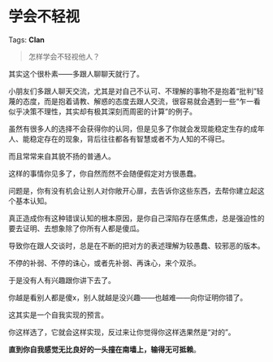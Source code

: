 # 学会不轻视

Tags: **Clan**

> 怎样学会不轻视他人？



其实这个很朴素——多跟人聊聊天就行了。

小朋友们多跟人聊天交流，尤其是对自己不认可、不理解的事物不是抱着“批判”轻蔑的态度，而是抱着请教、解惑的态度去跟人交流，很容易就会遇到一些“乍一看似乎决策不理性，其实却有极其深刻而周密的计算”的例子。

虽然有很多人的选择不会获得你的认同，但是见多了你就会发现能稳定生存的成年人、能稳定存在的现象，背后往往都各有智慧或者不为人知的不得已。

而且常常来自其貌不扬的普通人。

这样的事情你见多了，你自然而然不会随便假定对方很愚蠢。

问题是，你有没有机会让别人对你敞开心扉，去告诉你这些东西，去帮你建立起这个基本认知。

真正造成你有这种错误认知的根本原因，是你自己深陷存在感焦虑，总是强迫性的要去证明、去想象除了你所有人都是傻瓜。

导致你在跟人交谈时，总是在不断的把对方的表述理解为较愚蠢、较邪恶的版本。

不停的补弱、不停的诛心，或者先补弱、再诛心，来个双杀。

于是没有人有兴趣跟你讲下去了。

你越是看别人都是傻x，别人就越是没兴趣——也越难——向你证明你错了。

这其实是一个自我实现的预言。

你这样选了，它就会这样实现，反过来让你觉得你这样选果然是“对的”。

**直到你自我感觉无比良好的一头撞在南墙上，输得无可抵赖**。



